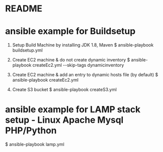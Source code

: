 # README
# ansible example for Buildsetup
1. Setup Build Machine by installing JDK 1.8, Maven
  $ ansible-playbook buildsetup.yml 

2. Create EC2 machine & do not create dynamic inventory
  $ ansible-playbook createEc2.yml --skip-tags dynamicinventory

3. Create EC2 machine & add an entry to dynamic hosts file (by default)
  $ ansible-playbook createEc2.yml 

4. Create S3 bucket
  $ ansible-playbook createS3.yml

# ansible example for LAMP stack setup - Linux Apache Mysql PHP/Python
$ ansible-playbook lamp.yml
